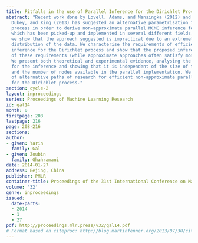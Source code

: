 ```yaml
---
title: Pitfalls in the use of Parallel Inference for the Dirichlet Process
abstract: "Recent work done by Lovell, Adams, and Mansingka (2012) and Williamson,
  Dubey, and Xing (2013) has suggested an alternative parametrisation for the Dirichlet
  process in order to derive non-approximate parallel MCMC inference for it \x96 work
  which has been picked-up and implemented in several different fields. In this paper
  we show that the approach suggested is impractical due to an extremely unbalanced
  distribution of the data. We characterise the requirements of efficient parallel
  inference for the Dirichlet process and show that the proposed inference fails most
  of these requirements (while approximate approaches often satisfy most of them).
  We present both theoretical and experimental evidence, analysing the load balance
  for the inference and showing that it is independent of the size of the dataset
  and the number of nodes available in the parallel implementation. We end with suggestions
  of alternative paths of research for efficient non-approximate parallel inference
  for the Dirichlet process."
section: cycle-2
layout: inproceedings
series: Proceedings of Machine Learning Research
id: gal14
month: 0
firstpage: 208
lastpage: 216
page: 208-216
sections: 
author:
- given: Yarin
  family: Gal
- given: Zoubin
  family: Ghahramani
date: 2014-01-27
address: Bejing, China
publisher: PMLR
container-title: Proceedings of the 31st International Conference on Machine Learning
volume: '32'
genre: inproceedings
issued:
  date-parts:
  - 2014
  - 1
  - 27
pdf: http://proceedings.mlr.press/v32/gal14.pdf
# Format based on citeproc: http://blog.martinfenner.org/2013/07/30/citeproc-yaml-for-bibliographies/
---
```


